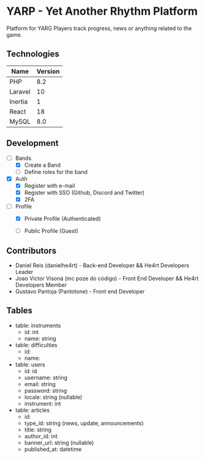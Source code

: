 # YARP - Yet Another Rhythm Platform

Platform for YARG Players track progress, news or anything related to the game.

## Technologies

| Name    | Version |
|---------|---------|
| PHP     | 8.2     |
| Laravel | 10      |
| Inertia | 1       |
| React   | 18      |
| MySQL   | 8.0     |


## Development

* [ ] Bands
  * [x] Create a Band
  * [ ] Define roles for the band
* [x] Auth
  * [x] Register with e-mail
  * [x] Register with SSO (Github, Discord and Twitter)
  * [x] 2FA
* [ ] Profile
  * [x] Private Profile (Authenticated)
  * [ ] Public Profile (Guest)


## Contributors

* Daniel Reis (danielhe4rt) - Back-end Developer && He4rt Developers Leader
* Joao Victor Visoná (mc poze do código) - Front End Developer && He4rt Developers Member
* Gustavo Pantoja (Pantotone) - Front end Developer

## Tables

* table: instruments
    * id: int
    * name: string
* table: difficulties
    * id:
    * name:
* table: users
    * id: id
    * username: string
    * email: string
    * password: string
    * locale: string (nullable)
    * instrument: int
* table: articles
    * id:
    * type_id: string (news, update, announcements)
    * title: string
    * author_id: int
    * banner_url: string (nullable)
    * published_at: datetime

